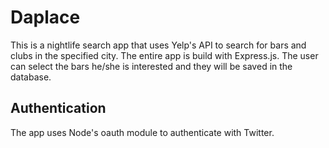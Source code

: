 # Daplace
This is a nightlife search app that uses Yelp's API to search for bars and clubs in the specified city. The entire app is build with 
Express.js. The user can select the bars he/she is interested and they will be saved in the database.
## Authentication
The app uses Node's oauth module to authenticate with Twitter. 
